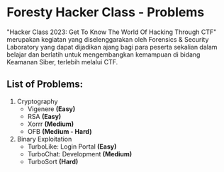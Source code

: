# Foresty Hacker Class - Problems

<!-- ![banner](banner.png) -->

"Hacker Class 2023: Get To Know The World Of Hacking Through CTF" merupakan kegiatan yang diselenggarakan oleh Forensics & Security Laboratory yang dapat dijadikan ajang bagi para peserta sekalian dalam belajar dan berlatih untuk mengembangkan kemampuan di bidang Keamanan Siber, terlebih melalui CTF.

## List of Problems:

1. Cryptography
   - Vigenere **(Easy)**
   - RSA **(Easy)**
   - Xorrr **(Medium)**
   - OFB **(Medium - Hard)**
2. Binary Exploitation
   - TurboLike: Login Portal **(Easy)**
   - TurboChat: Development **(Medium)**
   - TurboSort **(Hard)**

